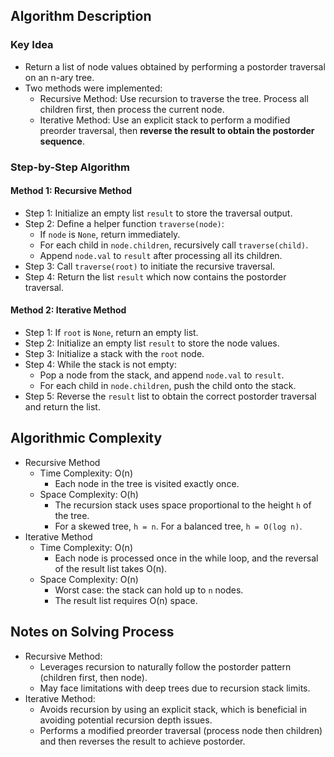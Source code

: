 ## Algorithm Description
### Key Idea
- Return a list of node values obtained by performing a postorder traversal on an n-ary tree.
- Two methods were implemented:
  - Recursive Method: Use recursion to traverse the tree. Process all children first, then process the current node.
  - Iterative Method: Use an explicit stack to perform a modified preorder traversal, then **reverse the result to obtain the postorder sequence**.

### Step-by-Step Algorithm
#### Method 1: Recursive Method
- Step 1: Initialize an empty list ```result``` to store the traversal output.
- Step 2: Define a helper function ```traverse(node)```:
  - If ```node``` is ```None```, return immediately.
  - For each child in ```node.children```, recursively call ```traverse(child)```.
  - Append ```node.val``` to ```result``` after processing all its children.
- Step 3: Call ```traverse(root)``` to initiate the recursive traversal.
- Step 4: Return the list ```result``` which now contains the postorder traversal.
#### Method 2: Iterative Method
- Step 1: If ```root``` is ```None```, return an empty list.
- Step 2: Initialize an empty list ```result``` to store the node values.
- Step 3: Initialize a stack with the ```root``` node.
- Step 4: While the stack is not empty:
  - Pop a node from the stack, and append ```node.val``` to ```result```.
  - For each child in ```node.children```, push the child onto the stack.
- Step 5: Reverse the ```result``` list to obtain the correct postorder traversal and return the list.

## Algorithmic Complexity
- Recursive Method
  - Time Complexity: O(n)
    - Each node in the tree is visited exactly once.
  - Space Complexity: O(h)
    - The recursion stack uses space proportional to the height ```h``` of the tree.
    - For a skewed tree, ```h = n```. For a balanced tree, ```h = O(log n)```.
- Iterative Method
  - Time Complexity: O(n)
    - Each node is processed once in the while loop, and the reversal of the result list takes O(n).
  - Space Complexity: O(n)
    - Worst case: the stack can hold up to ```n``` nodes.
    - The result list requires O(n) space.

## Notes on Solving Process
- Recursive Method:
  - Leverages recursion to naturally follow the postorder pattern (children first, then node).
  - May face limitations with deep trees due to recursion stack limits.
- Iterative Method:
  - Avoids recursion by using an explicit stack, which is beneficial in avoiding potential recursion depth issues.
  - Performs a modified preorder traversal (process node then children) and then reverses the result to achieve postorder.